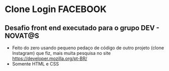 # Clone Login FACEBOOK



## Desafio front end executado para o grupo DEV - NOVAT@S

- Feito do zero usando pequeno pedaço de código de outro projeto (clone Instagram) que fiz, mais muita pesquisa no site https://developer.mozilla.org/pt-BR/
- Somente HTML e CSS